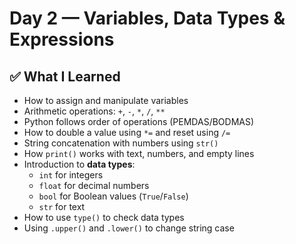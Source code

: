 # Day 2 — Variables, Data Types & Expressions

## ✅ What I Learned

- How to assign and manipulate variables
- Arithmetic operations: `+`, `-`, `*`, `/`, `**`
- Python follows order of operations (PEMDAS/BODMAS)
- How to double a value using `*=` and reset using `/=`
- String concatenation with numbers using `str()`
- How `print()` works with text, numbers, and empty lines
- Introduction to **data types**:
  - `int` for integers
  - `float` for decimal numbers
  - `bool` for Boolean values (`True`/`False`)
  - `str` for text
- How to use `type()` to check data types
- Using `.upper()` and `.lower()` to change string case
